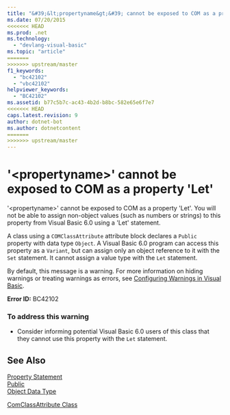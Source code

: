 ```yaml
---
title: "&#39;&lt;propertyname&gt;&#39; cannot be exposed to COM as a property &#39;Let&#39;"
ms.date: 07/20/2015
<<<<<<< HEAD
ms.prod: .net
ms.technology: 
  - "devlang-visual-basic"
ms.topic: "article"
=======
>>>>>>> upstream/master
f1_keywords: 
  - "bc42102"
  - "vbc42102"
helpviewer_keywords: 
  - "BC42102"
ms.assetid: b77c5b7c-ac43-4b2d-b8bc-582e65e6f7e7
<<<<<<< HEAD
caps.latest.revision: 9
author: dotnet-bot
ms.author: dotnetcontent
=======
>>>>>>> upstream/master
---
```

# &#39;&lt;propertyname&gt;&#39; cannot be exposed to COM as a property &#39;Let&#39;
'\<propertyname>' cannot be exposed to COM as a property 'Let'. You will not be able to assign non-object values (such as numbers or strings) to this property from Visual Basic 6.0 using a 'Let' statement.  
  
 A class using a `COMClassAttribute` attribute block declares a `Public` property with data type `Object`. A Visual Basic 6.0 program can access this property as a `Variant`, but can assign only an object reference to it with the `Set` statement. It cannot assign a value type with the `Let` statement.  
  
 By default, this message is a warning. For more information on hiding warnings or treating warnings as errors, see [Configuring Warnings in Visual Basic](/visualstudio/ide/configuring-warnings-in-visual-basic).  
  
 **Error ID:** BC42102  
  
### To address this warning  
  
-   Consider informing potential Visual Basic 6.0 users of this class that they cannot use this property with the `Let` statement.  
  
## See Also  

 [Property Statement](../../visual-basic/language-reference/statements/property-statement.md)  
 [Public](../../visual-basic/language-reference/modifiers/public.md)  
 [Object Data Type](../../visual-basic/language-reference/data-types/object-data-type.md)  
   
   
 [ComClassAttribute Class](http://msdn.microsoft.com/library/5c2f0835-9210-47dc-bc59-5c1769953574)
